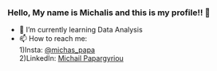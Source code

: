 ### Hello, My name is Michalis and this is my profile!!  👋
- 🌱 I’m currently learning Data Analysis
- 📫 How to reach me: 
     <br>1)Insta: <a href="https://www.instagram.com/michas_papa/?hl=el">@michas_papa</a>  
     2)LinkedIn: <a href="https://www.linkedin.com/in/michail-papargyriou-3097aa142/">Michail Papargyriou</a>

<!--### Hi there 👋
**michas5552/michas5552** is a ✨ _special_ ✨ repository because its `README.md` (this file) appears on your GitHub profile.

Here are some ideas to get you started:

- 🔭 I’m currently working on ...
- 🌱 I’m currently learning ...
- 👯 I’m looking to collaborate on ...
- 🤔 I’m looking for help with ...
- 💬 Ask me about ...
- 📫 How to reach me: ...
- 😄 Pronouns: ...
- ⚡ Fun fact: ...
-->
